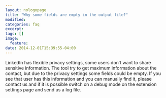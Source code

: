 ```yaml
---
layout: nologopage
title: "Why some fields are empty in the output file?"
modified:
categories: faq
excerpt:
tags: []
image:
  feature:
date: 2014-12-01T15:39:55-04:00
---
```


LinkedIn has flexible privacy settings, some users don’t want to share sensitive information. The tool try to get maximum information about the contact, but due to the privacy settings some fields could be empty. 
If you see that user has this information and you can manually find it, please contact us and if it is possible switch on a debug mode on the extension settings page and send us a log file.  
